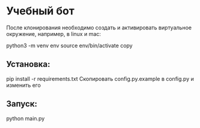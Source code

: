 # Учебный бот
После клонирования необходимо создать и активировать виртуальное окружение, например, в linux и mac:


python3 -m venv env
source env/bin/activate
copy

## Установка:
pip install -r requirements.txt
Скопировать config.py.example в config.py и изменить его

## Запуск:

python main.py